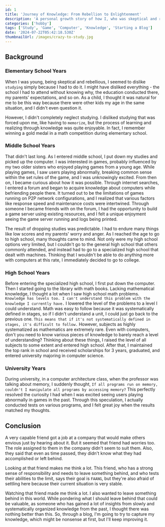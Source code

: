 ```yaml
---
id: 1
title: 'Journey of Knowledge: From Rebellion to Enlightenment'
description: 'A personal growth story of how I, who was skeptical and rebellious from a young age, came to realize the importance of systematic learning through games and computers. Recognizing the value of knowledge sharing and making a commitment to leave a legacy through blogging.'
categories: ['hobby']
tags: ['Study', 'Game', 'Computer', 'Knowledge', 'Starting a Blog']
date: '2024-07-22T05:42:18.530Z'
thumbnailUrl: /images/crazy-to-study.jpg
---
```


## Background

### Elementary School Years

When I was young, being skeptical and rebellious, I seemed to dislike `studying` simply because I had to do it. I might have disliked everything - the school I had to attend without knowing why, the education conducted there, my parents' expectations, and so on. As a child, I thought it was natural for me to be this way because there were other kids my age in the same situation, and I didn't even question it.

However, I didn't completely neglect studying. I disliked studying that was forced upon me, like having to `memorize`, but the process of learning and realizing through knowledge was quite enjoyable. In fact, I remember winning a gold medal in a math competition during elementary school.

### Middle School Years

That didn't last long. As I entered middle school, I put down my studies and picked up the computer. I was interested in games, probably influenced by my two older sisters who enjoyed playing games from a young age. While playing games, I saw users playing abnormally, breaking common sense within the set rules of the game, and I was unknowingly excited. From then on, I became curious about how it was possible. Through internet searches, I entered a forum and began to acquire knowledge about computers while befriending people there. It turned out to be the limitations of games running on P2P network configurations, and I realized that various factors like response speed and maintenance costs were intertwined. Through someone I became friends with on the forum, I had the opportunity to build a game server using existing resources, and I felt a unique enjoyment seeing the game server running and logs being printed.

The result of dropping studies was predictable. I had to endure many things like low scores and my parents' worry and anger. As I reached the age to go to high school, many thoughts came to mind. Not only were my high school options very limited, but I couldn't go to the general high school that others commonly attended, and instead had to go to a specialized high school that dealt with machines. Thinking that I wouldn't be able to do anything more with computers at this rate, I immediately decided to go to college.

### High School Years

Before entering the specialized high school, I first put down the computer. Then I started going to the library with math books. Lacking mathematical knowledge, I thought a lot when I saw high school math problems. `Knowledge has levels too. I can't understand this problem with the knowledge I currently have.` I lowered the level of the problems to a level I could understand. Math was easy to follow because it was systematically defined in stages, so if I didn't understand a unit, I could just go back to the previous one. `This means that if it's not systematically defined in stages, it's difficult to follow.` However, subjects as highly systematized as mathematics are extremely rare. Even with computers, don't you need to know various pieces of knowledge to barely reach a level of understanding? Thinking about these things, I raised the level of all subjects to some extent and entered high school. After that, I maintained the top rank in school and received scholarships for 3 years, graduated, and entered university majoring in computer science.

### University Years

During university, in a computer architecture class, when the professor was talking about memory, I suddenly thought, `If all programs run on memory, couldn't I manipulate all programs by accessing memory?` This perfectly resolved the curiosity I had when I was excited seeing users playing abnormally in games in the past. Through this speculation, I actually conducted tests on various programs, and I felt great joy when the results matched my thoughts.

## Conclusion

A very capable friend got a job at a company that would make others envious just by hearing about it. But it seemed that friend had worries too. The role assigned to them in the company didn't seem to suit them. Also, they said that even as time passed, they didn't know what they had accomplished or left behind.

Looking at that friend makes me think a lot. This friend, who has a strong sense of responsibility and needs to leave something behind, and who tests their abilities to the limit, says their goal is `FAANG`, but they're also afraid of settling here because their current situation is very stable.

Watching that friend made me think a lot. I also wanted to leave something behind in this world. While pondering what I should leave behind that could be valuable, as someone who has gained a lot of insights from slowly and systematically organized knowledge from the past, I thought there was nothing better than this. So, through a blog, I'm going to try to capture my knowledge, which might be nonsense at first, but I'll keep improving it.

